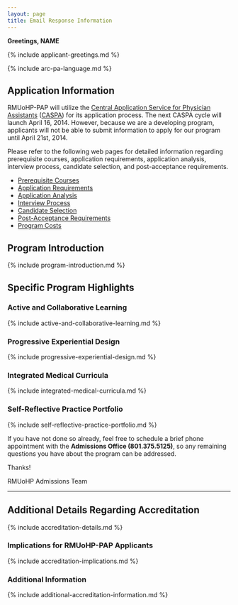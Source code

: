 ```yaml
---
layout: page
title: Email Response Information
---
```


**Greetings, NAME**

{% include applicant-greetings.md %}

{% include arc-pa-language.md %}

## Application Information

RMUoHP-PAP will utilize the [Central Application Service for Physician Assistants]({{site.caspa}}) ([CASPA]({{site.caspa}})) for its application process. The next CASPA cycle will launch April 16, 2014. However, because we are a developing program, applicants will not be able to submit information to apply for our program until April 21st, 2014. 

Please refer to the following web pages for detailed information regarding prerequisite courses, application requirements, application analysis, interview process, candidate selection, and post-acceptance requirements.

- [Prerequisite Courses][prerequisite-courses]
- [Application Requirements][application-requirements]
- [Application Analysis][application-analysis]
- [Interview Process][interview-process]
- [Candidate Selection][candidate-selection]
- [Post-Acceptance Requirements][post-acceptance-requirements]
- [Program Costs][program-costs]

## Program Introduction

{% include program-introduction.md %}

## Specific Program Highlights

### Active and Collaborative Learning  

{% include active-and-collaborative-learning.md %}

### Progressive Experiential Design  

{% include progressive-experiential-design.md %}

### Integrated Medical Curricula

{% include integrated-medical-curricula.md %}

### Self-Reflective Practice Portfolio

{% include self-reflective-practice-portfolio.md %}

If you have not done so already, feel free to schedule a brief phone appointment with the **Admissions Office (801.375.5125)**, so any remaining questions you have about the program can be addressed.

Thanks!

RMUoHP Admissions Team


---

## Additional Details Regarding Accreditation

{% include accreditation-details.md %}

### Implications for RMUoHP-PAP Applicants

{% include accreditation-implications.md %}

### Additional Information

{% include additional-accreditation-information.md %}

[arc]: http://www.arc-pa.org
[pance]: https://www.nccpa.net/pance
[standards]: http://www.arc-pa.org/acc_standards/
[arc-provisional]: http://www.arc-pa.org/provisional_acc/information.html
[dP]: http://bit.ly/dP-CV
[prerequisite-courses]: {{site.url}}/admissions/prerequisite-courses
[application-requirements]: {{site.url}}/admissions/application-requirements
[application-analysis]: {{site.url}}/admissions/application-analysis
[interview-process]: {{site.url}}/admissions/interview-process
[candidate-selection]: {{site.url}}/admissions/candidate-selection
[post-acceptance-requirements]: {{site.url}}/admissions/post-acceptance-requirements
[program-costs]: {{site.url}}/admissions/program-costs
